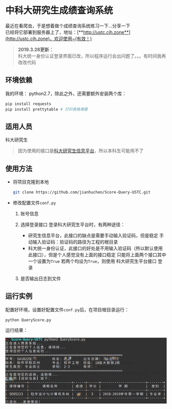 # 中科大研究生成绩查询系统

最近在看爬虫，于是想着做个成绩查询系统练习一下...分享一下  
已经将它部署到服务器上了，地址：[**http://ustc.cjh.zone**](http://ustc.cjh.zone)，欢迎使用~(有效！)

> **2019.3.28更新：**  
> 科大统一身份认证登录界面已改，所以程序运行会出问题了。。。有时间我再改改代码

## 环境依赖

我的环境： python2.7，除此之外，还需要额外安装两个库：

```bash
pip install requests
pip install prettytable # 打印表格需要
```



## 适用人员

科大研究生

> 因为使用的接口是[科大研究生信息平台](http://yjs.ustc.edu.cn/default_yjsy.asp)，所以本科生可能用不了



## 使用方法

- 将项目克隆到本地

  ```bash
  git clone https://github.com/jianhuchen/Score-Query-USTC.git
  ```

- 修改配置文件`conf.py`

  1. 账号信息

  2. 选择登录接口
     登录科大研究生平台时，有两种途径：
     - 研究生信息平台，此接口的缺点是需要手动输入验证码，但是稳定
        手动输入验证码：验证码的路径为工程的根目录
     - 科大统一身份认证，此接口的好处是不用输入验证码（所以默认使用此接口），但是个人感觉没有上面的接口稳定
       只能将上面两个接口其中一个设置为`True`
       若两个均设为`True`，则使用 科大研究生平台接口 登录
  3. 是否输出日志到文件



## 运行实例

配置好环境，设置好配置文件`conf.py`后，在项目根目录运行：

```
python QueryScore.py 
```

运行结果：

![test](images/test.JPG)

